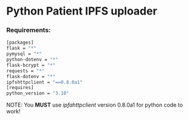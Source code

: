 # Python Patient IPFS uploader

### Requirements:
``` BASH
[packages]
flask = "*"
pymysql = "*"
python-dotenv = "*"
flask-bcrypt = "*"
requests = "*"
flask-dotenv = "*"
ipfshttpclient = "==0.8.0a1"
[requires]
python_version = "3.10"
```
NOTE: You <b>MUST</b> use <i>ipfahttpclient</i> version 0.8.0a1 for python code to work!